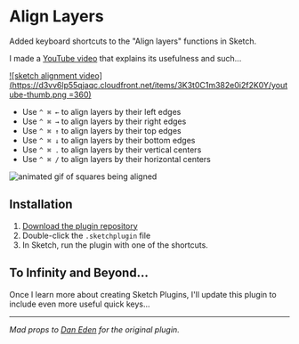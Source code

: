 # Align Layers
Added keyboard shortcuts to the "Align layers" functions in
Sketch.

I made a [YouTube video](https://www.youtube.com/watch?v=Wk5pYsy4OEE) that explains its usefulness and such...

[![sketch alignment video](https://d3vv6lp55qjaqc.cloudfront.net/items/3K3t0C1m382e0i2f2K0Y/youtube-thumb.png =360)](https://www.youtube.com/watch?v=Wk5pYsy4OEE)

- Use `^ ⌘ ←` to align layers by their left edges
- Use `^ ⌘ →` to align layers by their right edges
- Use `^ ⌘ ↑` to align layers by their top edges
- Use `^ ⌘ ↓` to align layers by their bottom edges
- Use `^ ⌘ .` to align layers by their vertical centers
- Use `^ ⌘ /` to align layers by their horizontal centers

![animated gif of squares being aligned](https://d3vv6lp55qjaqc.cloudfront.net/items/3e3i2R3u1g3V1C1N3W0s/align-objects.gif?X-CloudApp-Visitor-Id=357730&v=7bc6afe5)

## Installation
1. [Download the plugin repository](https://github.com/mds/sketch-shortcuts/archive/master.zip)
2. Double-click the `.sketchplugin` file
3. In Sketch, run the plugin with one of the shortcuts.

## To Infinity and Beyond...
Once I learn more about creating Sketch Plugins, I'll update this plugin to include even more useful quick keys...

---

_Mad props to [Dan Eden](http://twitter.com/_dte) for the original plugin._
